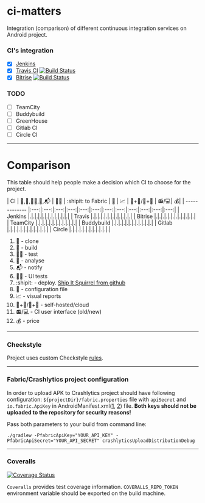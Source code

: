# ci-matters
Integration (comparison) of different continuous integration services on Android project.

### CI's integration

* [x] [Jenkins](https://github.com/vgaidarji/ci-matters/blob/master/JENKINS.md)
* [x] [Travis CI](https://github.com/vgaidarji/ci-matters/blob/master/TRAVIS.md) [![Build Status](https://travis-ci.org/vgaidarji/ci-matters.svg?branch=master)](https://travis-ci.org/vgaidarji/ci-matters)
* [x] [Bitrise](https://github.com/vgaidarji/ci-matters/blob/master/BITRISE.md) [![Build Status](https://www.bitrise.io/app/002b43ae8a42b6b1.svg?token=xT4EDBQWGNcSWJveU6IEVA&branch=master)](https://www.bitrise.io/app/002b43ae8a42b6b1)

### TODO

* [ ] TeamCity
* [ ] Buddybuild
* [ ] GreenHouse
* [ ] Gitlab CI
* [ ] Circle CI

---

# Comparison

This table should help people make a decision which CI to choose for the project.

| CI            | :dancers:,:construction_worker:,:mag_right::bug:,:vertical_traffic_light:,:mailbox_with_mail: | :iphone::eyes:  | :shipit: to Fabric  | :page_facing_up: | :chart_with_upwards_trend: | :bust_in_silhouette:+:raised_hands:/:office:+:man: | :radio:/:computer:| :moneybag:|
| ------------- |:---:|:---:|:---:|:---:|:---:|:---:|:---:|:---:|:---:|:---:|:---:|:---:|
| Jenkins       |.|.|.|.|.|.|.|.|.|.|.|.|
| Travis        |.|.|.|.|.|.|.|.|.|.|.|.|
| Bitrise       |.|.|.|.|.|.|.|.|.|.|.|.|
| TeamCity      |.|.|.|.|.|.|.|.|.|.|.|.|
| Buddybuild    |.|.|.|.|.|.|.|.|.|.|.|.|
| Gitlab        |.|.|.|.|.|.|.|.|.|.|.|.|
| Circle        |.|.|.|.|.|.|.|.|.|.|.|.|

1. :dancers: - clone
2. :construction_worker: - build
3. :mag_right::bug: - test
4. :vertical_traffic_light: - analyse
5. :mailbox_with_mail: - notify
6. :iphone::eyes: - UI tests
7. :shipit: - deploy. [Ship It Squirrel from github](https://www.quora.com/GitHub-What-is-the-significance-of-the-Ship-It-squirrel)
8. :page_facing_up: - configuration file
9. :chart_with_upwards_trend: - visual reports
10. :bust_in_silhouette:+:raised_hands:/:office:+:man: - self-hosted/cloud
11. :radio:/:computer: - CI user interface (old/new)
12. :moneybag: - price
    

---

### Checkstyle

Project uses custom Checkstyle [rules](https://github.com/vgaidarji/ci-matters/blob/master/app/config/checkstyle/checkstyle-yopeso.xml).

---

### Fabric/Crashlytics project configuration

In order to upload APK to Crashlytics project should have following configuration:
`${projectDir}/fabric.properties` file with `apiSecret` and `io.fabric.ApiKey` in AndroidManifest.xml([1](https://github.com/vgaidarji/ci-matters/blob/master/app/src/main/AndroidManifest.xml#L17), 
[2](https://github.com/vgaidarji/ci-matters/blob/master/app/build.gradle#L59)) file.
**Both keys should not be uploaded to the repository for security reasons!**

Pass both parameters to your build from command line:

    ./gradlew -PfabricApiKey="YOUR_API_KEY" -PfabricApiSecret="YOUR_API_SECRET" crashlyticsUploadDistributionDebug
 
------

### Coveralls

[![Coverage Status](https://coveralls.io/repos/github/vgaidarji/ci-matters/badge.svg)](https://coveralls.io/github/vgaidarji/ci-matters)

`Coveralls` provides test coverage information. `COVERALLS_REPO_TOKEN` environment variable should be exported on the build machine.

